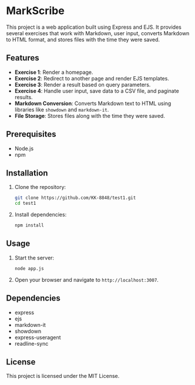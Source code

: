 # MarkScribe

This project is a web application built using Express and EJS. It provides several exercises that work with Markdown, user input, converts Markdown to HTML format, and stores files with the time they were saved.

## Features

- **Exercise 1**: Render a homepage.
- **Exercise 2**: Redirect to another page and render EJS templates.
- **Exercise 3**: Render a result based on query parameters.
- **Exercise 4**: Handle user input, save data to a CSV file, and paginate results.
- **Markdown Conversion**: Converts Markdown text to HTML using libraries like `showdown` and `markdown-it`.
- **File Storage**: Stores files along with the time they were saved.

## Prerequisites

- Node.js
- npm

## Installation

1. Clone the repository:
    ```bash
    git clone https://github.com/KK-8848/test1.git
    cd test1
    ```

2. Install dependencies:
    ```bash
    npm install
    ```

## Usage

1. Start the server:
    ```bash
    node app.js
    ```

2. Open your browser and navigate to `http://localhost:3007`.

## Dependencies

- express
- ejs
- markdown-it
- showdown
- express-useragent
- readline-sync

## License

This project is licensed under the MIT License.
